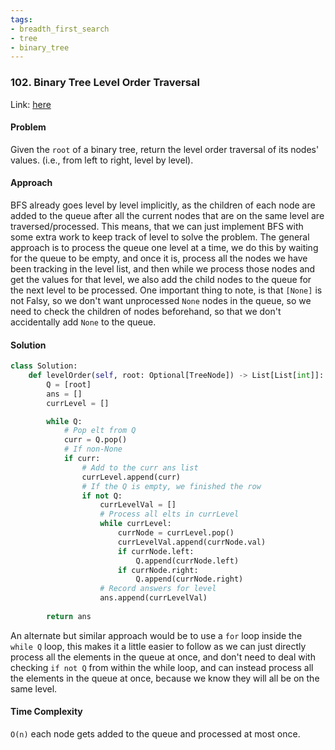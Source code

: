 ```yaml
---
tags:
- breadth_first_search
- tree
- binary_tree
---
```


### 102. Binary Tree Level Order Traversal

Link: [here](https://leetcode.com/problems/binary-tree-level-order-traversal/description/)

#### Problem
Given the `root` of a binary tree, return the level order traversal of its nodes' values. (i.e., from left to right, level by level).

#### Approach
BFS already goes level by level implicitly, as the children of each node are added to the queue after all the current nodes that are on the same level are traversed/processed.
This means, that we can just implement BFS with some extra work to keep track of level to solve the problem. 
The general approach is to process the queue one level at a time, we do this by waiting for the queue to be empty, and once it is, process all the nodes we have been tracking in the level list, and then while we process those nodes and get the values for that level, we also add the child nodes to the queue for the next level to be processed.
One important thing to note, is that `[None]` is not Falsy, so we don't want unprocessed `None` nodes in the queue, so we need to check the children of nodes beforehand, so that we don't accidentally add `None` to the queue.

#### Solution
```python 
class Solution:
    def levelOrder(self, root: Optional[TreeNode]) -> List[List[int]]:
        Q = [root]
        ans = []
        currLevel = []

        while Q:
            # Pop elt from Q
            curr = Q.pop()
            # If non-None
            if curr:
                # Add to the curr ans list
                currLevel.append(curr)
                # If the Q is empty, we finished the row
                if not Q:
                    currLevelVal = []
                    # Process all elts in currLevel
                    while currLevel:
                        currNode = currLevel.pop()
                        currLevelVal.append(currNode.val)
                        if currNode.left:
                            Q.append(currNode.left)
                        if currNode.right:
                            Q.append(currNode.right)
                    # Record answers for level
                    ans.append(currLevelVal)
                    
        return ans
```
An alternate but similar approach would be to use a `for` loop inside the `while Q` loop, this makes it a little easier to follow as we can just directly process all the elements in the queue at once, and don't need to deal with checking `if not Q` from within the while loop, and can instead process all the elements in the queue at once, because we know they will all be on the same level.

#### Time Complexity
`O(n)` each node gets added to the queue and processed at most once. 